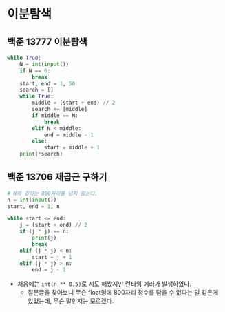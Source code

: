 # 이분탐색

## 백준 13777 이분탐색

```python
while True:
    N = int(input())
    if N == 0:
        break
    start, end = 1, 50
    search = []
    while True:
        middle = (start + end) // 2
        search += [middle]
        if middle == N:
            break
        elif N < middle:
            end = middle - 1
        else:
            start = middle + 1
    print(*search)
```



## 백준 13706 제곱근 구하기

```python
# N의 길이는 800자리를 넘지 않는다.
n = int(input())
start, end = 1, n

while start <= end:
    j = (start + end) // 2
    if (j * j) == n:
        print(j)
        break
    elif (j * j) < n:
        start = j + 1
    elif (j * j) > n:
        end = j - 1
```

- 처음에는 `int(n ** 0.5)`로 시도 해봤지만 런타임 에러가 발생하였다.
  - 질문글을 찾아보니 무슨 float형에 800자리 정수를 담을 수 없다는 말 같은게 있었는데, 무슨 말인지는 모르겠다.